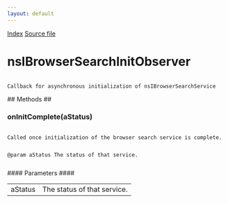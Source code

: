```yaml
---
layout: default
---
```

<div id='links'><a href="../index.html">Index</a>
<a href="http://dxr.mozilla.org/mozilla-central/source/netwerk/base/public/nsIBrowserSearchService.idl">Source file</a>
</div>

# nsIBrowserSearchInitObserver #
<code>  
Callback for asynchronous initialization of nsIBrowserSearchService  
  
</code>
## Methods ##

### onInitComplete(aStatus) ###
<code>  
Called once initialization of the browser search service is complete.  
  
@param aStatus The status of that service.  
  
</code>
#### Parameters ####

<table>

<tr>
<td>aStatus</td>
<td>The status of that service.  
</td>
</tr>

</table>
